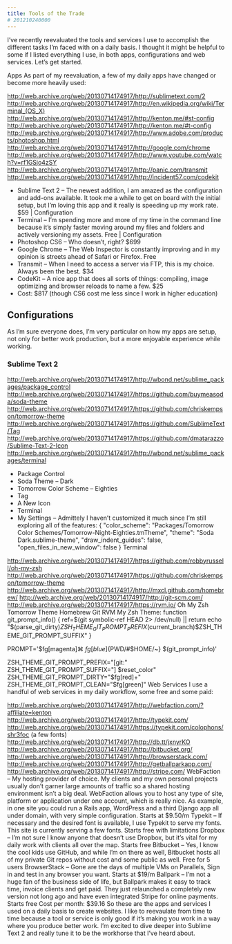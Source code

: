 ```yaml
---
title: Tools of the Trade
# 201210240000
---
```

I’ve recently reevaluated the tools and services I use to accomplish the different tasks I’m faced with on a daily basis. I thought it might be helpful to some if I listed everything I use, in both apps, configurations and web services. Let’s get started.

Apps
As part of my reevaluation, a few of my daily apps have changed or become more heavily used:

http://web.archive.org/web/20130714174917/http://sublimetext.com/2
http://web.archive.org/web/20130714174917/http://en.wikipedia.org/wiki/Terminal_(OS_X)
http://web.archive.org/web/20130714174917/http://kenton.me/#st-config
http://web.archive.org/web/20130714174917/http://kenton.me/#t-config
http://web.archive.org/web/20130714174917/http://www.adobe.com/products/photoshop.html
http://web.archive.org/web/20130714174917/http://google.com/chrome
http://web.archive.org/web/20130714174917/http://www.youtube.com/watch?v=rf1GSjo4zSY
http://web.archive.org/web/20130714174917/http://panic.com/transmit
http://web.archive.org/web/20130714174917/http://incident57.com/codekit
- Sublime Text 2 – The newest addition, I am amazed as the configuration and add-ons available. It took me a while to get on board with the initial setup, but I’m loving this app and it really is speeding up my work rate. $59 | Configuration
- Terminal – I’m spending more and more of my time in the command line because it’s simply faster moving around my files and folders and actively versioning my assets. Free | Configuration
- Photoshop CS6 – Who doesn’t, right? $699
- Google Chrome – The Web Inspector is constantly improving and in my opinion is streets ahead of Safari or Firefox. Free
- Transmit – When I need to access a server via FTP, this is my choice. Always been the best. $34
- CodeKit – A nice app that does all sorts of things: compiling, image optimizing and browser reloads to name a few. $25
- Cost: $817 (though CS6 cost me less since I work in higher education)

## Configurations
As I’m sure everyone does, I’m very particular on how my apps are setup, not only for better work production, but a more enjoyable experience while working.

### Sublime Text 2
http://web.archive.org/web/20130714174917/http://wbond.net/sublime_packages/package_control
http://web.archive.org/web/20130714174917/https://github.com/buymeasoda/soda-theme
http://web.archive.org/web/20130714174917/https://github.com/chriskempson/tomorrow-theme
http://web.archive.org/web/20130714174917/https://github.com/SublimeText/Tag
http://web.archive.org/web/20130714174917/https://github.com/dmatarazzo/Sublime-Text-2-Icon
http://web.archive.org/web/20130714174917/http://wbond.net/sublime_packages/terminal
- Package Control
- Soda Theme – Dark
- Tomorrow Color Scheme – Eighties
- Tag
- A New Icon
- Terminal
- My Settings – Admittely I haven’t customized it much since I’m still exploring all of the features:
{
	"color_scheme": "Packages/Tomorrow Color Schemes/Tomorrow-Night-Eighties.tmTheme",
	"theme": "Soda Dark.sublime-theme",
	"draw_indent_guides": false,
	"open_files_in_new_window": false
}
Terminal

http://web.archive.org/web/20130714174917/https://github.com/robbyrussell/oh-my-zsh
http://web.archive.org/web/20130714174917/https://github.com/chriskempson/tomorrow-theme
http://web.archive.org/web/20130714174917/http://mxcl.github.com/homebrew/
http://web.archive.org/web/20130714174917/http://git-scm.com/
http://web.archive.org/web/20130714174917/https://rvm.io/
Oh My Zsh
Tomorrow Theme
Homebrew
Git
RVM
My Zsh Theme:
function git_prompt_info() {
  ref=$(git symbolic-ref HEAD 2> /dev/null) || return
  echo "$(parse_git_dirty)$ZSH_THEME_GIT_PROMPT_PREFIX$(current_branch)$ZSH_THEME_GIT_PROMPT_SUFFIX"
}

PROMPT='$fg[magenta]⌘ $fg[blue]${PWD/#$HOME/~} $(git_prompt_info)'

ZSH_THEME_GIT_PROMPT_PREFIX="[git:"
ZSH_THEME_GIT_PROMPT_SUFFIX="] $reset_color"
ZSH_THEME_GIT_PROMPT_DIRTY="$fg[red]+"
ZSH_THEME_GIT_PROMPT_CLEAN="$fg[green]"
Web Services
I use a handful of web services in my daily workflow, some free and some paid:

http://web.archive.org/web/20130714174917/http://webfaction.com/?affiliate=kenton
http://web.archive.org/web/20130714174917/http://typekit.com/
http://web.archive.org/web/20130714174917/https://typekit.com/colophons/shr3foc (a few fonts)
http://web.archive.org/web/20130714174917/http://db.tt/jxnyrKO
http://web.archive.org/web/20130714174917/http://bitbucket.org/
http://web.archive.org/web/20130714174917/http://browserstack.com/
http://web.archive.org/web/20130714174917/http://getballparkapp.com/
http://web.archive.org/web/20130714174917/http://stripe.com/
WebFaction – My hosting provider of choice. My clients and my own personal projects usually don’t garner large amounts of traffic so a shared hosting environment isn’t a big deal. WebFaction allows you to host any type of site, platform or application under one account, which is really nice. As example, in one site you could run a Rails app, WordPress and a third Django app all under domain, with very simple configuration. Starts at $9.50/m
Typekit – If necessary and the desired font is available, I use Typekit to serve my fonts. This site is currently serving a few fonts. Starts free with limitations
Dropbox – I’m not sure I know anyone that doesn’t use Dropbox, but it’s vital for my daily work with clients all over the map. Starts free
Bitbucket – Yes, I know the cool kids use GitHub, and while I’m on there as well, Bitbucket hosts all of my private Git repos without cost and some public as well. Free for 5 users
BrowserStack – Gone are the days of multiple VMs on Parallels, Sign in and test in any browser you want. Starts at $19/m
Ballpark – I’m not a huge fan of the business side of life, but Ballpark makes it easy to track time, invoice clients and get paid. They just relaunched a completely new version not long ago and have even integrated Stripe for online payments. Starts free
Cost per month: $39.16
So these are the apps and services I used on a daily basis to create websites. I like to reevaulate from time to time because a tool or service is only good if it’s making you work in a way where you produce better work. I’m excited to dive deeper into Sublime Text 2 and really tune it to be the workhorse that I’ve heard about.